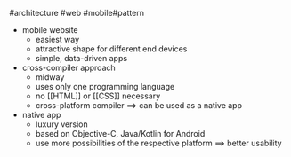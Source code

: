 #architecture #web #mobile#pattern

- mobile website
	- easiest way
	- attractive shape for different end devices
	- simple, data-driven apps
- cross-compiler approach
	- midway
	- uses only one programming language
	- no [[HTML]] or [[CSS]] necessary
	- cross-platform compiler
	  ==> can be used as a native app
- native app
	- luxury version
	- based on Objective-C, Java/Kotlin for Android
	- use more possibilities of the respective platform
	  ==> better usability